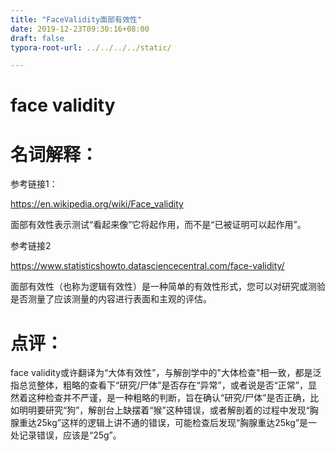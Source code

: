 ```yaml
---
title: "FaceValidity面部有效性"
date: 2019-12-23T09:30:16+08:00
draft: false
typora-root-url: ../../../../static/

---
```


# face validity

 

# 名词解释：

参考链接1：

https://en.wikipedia.org/wiki/Face_validity

面部有效性表示测试“看起来像”它将起作用，而不是“已被证明可以起作用”。

 

参考链接2

https://www.statisticshowto.datasciencecentral.com/face-validity/

面部有效性（也称为逻辑有效性）是一种简单的有效性形式，您可以对研究或测验是否测量了应该测量的内容进行表面和主观的评估。

 

# 点评：

face validity或许翻译为“大体有效性”，与解剖学中的"大体检查"相一致，都是泛指总览整体，粗略的查看下“研究/尸体”是否存在“异常”，或者说是否“正常”，显然着这种检查并不严谨，是一种粗略的判断，旨在确认“研究/尸体”是否正确，比如明明要研究“狗”，解剖台上缺摆着“猴”这种错误，或者解剖着的过程中发现“胸腺重达25kg”这样的逻辑上讲不通的错误，可能检查后发现“胸腺重达25kg”是一处记录错误，应该是“25g”。